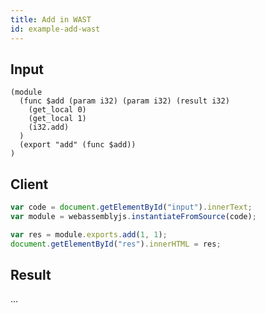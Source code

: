 ```yaml
---
title: Add in WAST
id: example-add-wast
---
```


## Input

<div id="input">

```wast
(module
  (func $add (param i32) (param i32) (result i32)
    (get_local 0)
    (get_local 1)
    (i32.add)
  )
  (export "add" (func $add))
)
```

</div>

## Client

<div id="exec">

```js
var code = document.getElementById("input").innerText;
var module = webassemblyjs.instantiateFromSource(code);

var res = module.exports.add(1, 1);
document.getElementById("res").innerHTML = res;
```

</div>

## Result

<div id="res">...</div>

<script src="https://bundle.run/webassemblyjs@1.0.0-y.8"></script>
<script src="/example-exec.js"></script>
